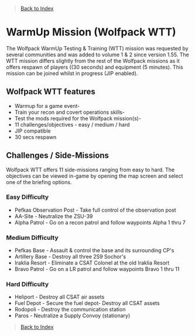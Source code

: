 > [Back to Index](https://github.com/whiztler/Wolfpack/blob/master/Readme.md)

# WarmUp Mission (Wolfpack WTT)

The Wolfpack WarmUp Testing & Training (WTT) mission was requested by several communities and was added to volume 1 & 2 since version 1.55. The WTT mission differs slightly from the rest of the Wolfpack missions as it offers respawn of players ((30 seconds) and equipment (5 minutes). This mission can be joined whilst in progress (JIP enabled).

## Wolfpack WTT features
- Warmup for a game event- 
- Train your recon and covert operations skills- 
- Test the mods required for the Wolfpack mission(s)- 
- 11 challenges/objectives - easy / medium / hard 
- JIP compatible 
- 30 secs respawn

## Challenges / Side-Missions

Wolfpack WTT offers 11 side-missions ranging from easy to hard. The objectives can be viewed in-game by opening the map screen and select one of the briefing options.


### Easy Difficulty 

- Pefkas Observation Post - Take full control of the observation post
- AA-Site - Neutralize the ZSU-39
- Alpha Patrol - Go on a recon patrol and follow waypoints Alpha 1 thru 7


### Medium Difficulty 

- Pefkas Base - Assault & control the base and its surrounding CP's
- Artillery Base - Destroy all three 2S9 Sochor's
- Iraklia Resort - Eliminate a CSAT Colonel at the old Iraklia Resort
- Bravo Patrol - Go on a LR patrol and follow waypoints Bravo 1 thru 11


### Hard Difficulty 

- Heliport - Destroy all CSAT air assets 
- Fuel Depot - Secure the fuel depot- Destroy all CSAT assets 
- Rodopoli - Destroy the communication station 
- Paros - Neutralize a Supply Convoy (stationary)

> [Back to Index](https://github.com/whiztler/Wolfpack/blob/master/Readme.md)
